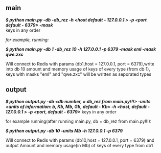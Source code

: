 ## main


***$ python main.py -db <db number> -db_rez <db to write rezult number> -h <host default - 127.0.0.1 > -p <port default - 6379> -mask <add special mask>***  
keys in any order


    
*for example, running:*

    
    
***$ python main.py -db 1 -db_rez 10 -h 127.0.0.1 -p 6379 -mask eml -mask qwe.zxc***    
    
    
    
Will connect to Redis with params (db1,host = 127.0.0.1, port = 6379),write into db 10 amount and memory usage of keys of every type (from db 1), keys with masks "eml" and "qwe.zxc" will be written as seporated types


## output

***$ python output.py -db <db number, = db_rez from main.py!!!> -units <units of information: b, Kb, Mb, Gb, default - Kb> -h <host, default - 127.0.0.1 > -p <port, default - 6379>***
keys in any order

    
for example running(after running main.py, db = db_rez from main.py!!!): 

    
***$ python output.py -db 10 -units Mb -h 127.0.0.1 -p 6379***

Will connect to Redis with params (db10,host = 127.0.0.1, port = 6379) and output 
Amount and memory usage(in Mb) of keys of every type from db1
